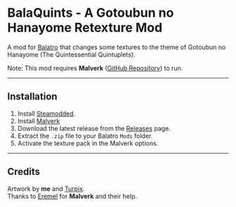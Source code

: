 # BalaQuints - A Gotoubun no Hanayome Retexture Mod

A mod for [Balatro](https://store.steampowered.com/app/2379780/Balatro/) that changes some textures to the theme of Gotoubun no Hanayome (The Quintessential Quintuplets).

Note: This mod requires **Malverk** ([GitHub Repository](https://github.com/Eremel/Malverk)) to run.

---

## Installation

1. Install [Steamodded](https://github.com/Steamodded/smods).
2. Install [Malverk](https://github.com/Eremel/Malverk)
3. Download the latest release from the [Releases](#) page.
4. Extract the `.zip` file to your Balatro `Mods` folder.
5. Activate the texture pack in the Malverk options.

---

## Credits

Artwork by **me** and [Turpix](https://turpix.bsky.social). \
Thanks to [Eremel](https://github.com/Eremel) for **Malverk** and their help.